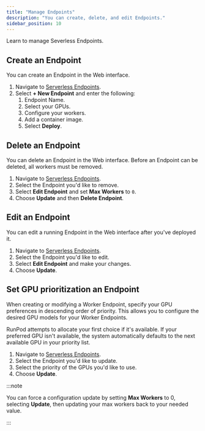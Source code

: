 ```yaml
---
title: "Manage Endpoints"
description: "You can create, delete, and edit Endpoints."
sidebar_position: 10
---
```


Learn to manage Severless Endpoints.

## Create an Endpoint

You can create an Endpoint in the Web interface.

1. Navigate to [Serverless Endpoints](https://www.dev.runpod.io/console/serverless).
2. Select **+ New Endpoint** and enter the following:
   1. Endpoint Name.
   2. Select your GPUs.
   3. Configure your workers.
   4. Add a container image.
   5. Select **Deploy**.

## Delete an Endpoint

You can delete an Endpoint in the Web interface.
Before an Endpoint can be deleted, all workers must be removed.

1. Navigate to [Serverless Endpoints](https://www.dev.runpod.io/console/serverless).
2. Select the Endpoint you'd like to remove.
3. Select **Edit Endpoint** and set **Max Workers** to `0`.
4. Choose **Update** and then **Delete Endpoint**.

## Edit an Endpoint

You can edit a running Endpoint in the Web interface after you've deployed it.

1. Navigate to [Serverless Endpoints](https://www.dev.runpod.io/console/serverless).
2. Select the Endpoint you'd like to edit.
3. Select **Edit Endpoint** and make your changes.
4. Choose **Update**.

## Set GPU prioritization an Endpoint

When creating or modifying a Worker Endpoint, specify your GPU preferences in descending order of priority.
This allows you to configure the desired GPU models for your Worker Endpoints.

RunPod attempts to allocate your first choice if it's available.
If your preferred GPU isn't available, the system automatically defaults to the next available GPU in your priority list.

1. Navigate to [Serverless Endpoints](https://www.dev.runpod.io/console/serverless).
2. Select the Endpoint you'd like to update.
3. Select the priority of the GPUs you'd like to use.
4. Choose **Update**.

:::note

You can force a configuration update by setting **Max Workers** to 0, selecting **Update**, then updating your max workers back to your needed value.

:::
